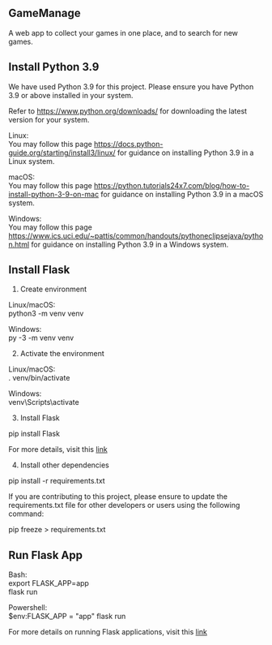## GameManage
A web app to collect your games in one place, and to search for new games.  




## Install Python 3.9  
We have used Python 3.9 for this project. Please ensure you have Python 3.9 or above installed in your system.  

Refer to https://www.python.org/downloads/ for downloading the latest version for your system.  

Linux:  
You may follow this page https://docs.python-guide.org/starting/install3/linux/ for guidance on installing Python 3.9 in a Linux system.  

macOS:  
You may follow this page https://python.tutorials24x7.com/blog/how-to-install-python-3-9-on-mac for guidance on installing Python 3.9 in a macOS system.  

Windows:  
You may follow this page https://www.ics.uci.edu/~pattis/common/handouts/pythoneclipsejava/python.html for guidance on installing Python 3.9 in a Windows system.  




## Install Flask  
1. Create environment  

Linux/macOS:  
python3 -m venv venv  

Windows:  
py -3 -m venv venv  

2. Activate the environment  

Linux/macOS:  
. venv/bin/activate  

Windows:  
venv\Scripts\activate  

3. Install Flask  

pip install Flask  

For more details, visit this [link](https://flask.palletsprojects.com/en/2.0.x/installation/)  

4. Install other dependencies  

pip install -r requirements.txt  

If you are contributing to this project, please ensure to update the requirements.txt file for other developers or users using the following command:  

pip freeze > requirements.txt




## Run Flask App  

Bash:  
export FLASK_APP=app  
flask run  

Powershell:  
$env:FLASK_APP = "app"
flask run  

For more details on running Flask applications, visit this [link](https://flask.palletsprojects.com/en/2.0.x/quickstart/)  

